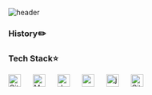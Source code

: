 ![header](https://capsule-render.vercel.app/api?type=venom&customColorList=0&height=100&textBg=false&desc=HyungGeun%20&fontSize=10)
<!--
**HyungGeun94/HyungGeun94** is a ✨ _special_ ✨ repository because its `README.md` (this file) appears on your GitHub profile.

Here are some ideas to get you started:

- 🔭 I’m currently working on ...
- 🌱 I’m currently learning ...
- 👯 I’m looking to collaborate on ...
- 🤔 I’m looking for help with ...
- 💬 Ask me about ...
- 📫 How to reach me: ...
- 😄 Pronouns: ...
- ⚡ Fun fact: ...
-->

<!-- [![Hits](https://hits.seeyoufarm.com/api/count/incr/badge.svg?url=https%3A%2F%2Fgithub.com%2FHyungGeun94&count_bg=%2379C83D&title_bg=%23555555&icon=reddit.svg&icon_color=%23E7E7E7&title=hits&edge_flat=false)](https://hits.seeyoufarm.com) -->

### History✏️

### Tech Stack⭐️
<p align="left">

<img align="center" alt="Git" width="25px" src="https://cdn.jsdelivr.net/gh/devicons/devicon/icons/git/git-original.svg" style="padding-right:20px;" />
<img align="center" alt="MySQL" width="25px" src="https://cdn.jsdelivr.net/gh/devicons/devicon/icons/mysql/mysql-original.svg" style="padding-right:20px;" />
<img align="center" alt="docker" width="25px" src="https://cdn.jsdelivr.net/gh/devicons/devicon/icons/docker/docker-original.svg" style="padding-right:20px;" />
<img align="center" alt="spring" width="25px" src="https://cdn.jsdelivr.net/gh/devicons/devicon/icons/spring/spring-original.svg" style="padding-right:20px;" />
<img align="center" alt="java" width="25px" src="https://cdn.jsdelivr.net/gh/devicons/devicon/icons/java/java-original.svg" style="padding-right:20px;" />
<img align="center" alt="GitHub" width="25px" src="https://user-images.githubusercontent.com/3369400/139448065-39a229ba-4b06-434b-bc67-616e2ed80c8f.png" style="padding-right:20px;" />

</p>
